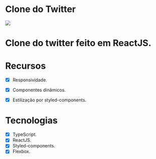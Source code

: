 # Clone do Twitter 

<img src="https://i.imgur.com/u6j4VUJ.gif"/>

# Clone do twitter feito em ReactJS.


# Recursos

- [X] Responsividade.
- [x] Componentes dinâmicos.
- [X] Estilização por styled-components.


# Tecnologias

- [X] TypeScript.
- [X] ReactJS.
- [X] Styled-components.
- [X] Flexbox.
